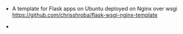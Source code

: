 - A template for Flask apps on Ubuntu deployed on Nginx over wsgi 
https://github.com/chrisshroba/flask-wsgi-nginx-template

- 